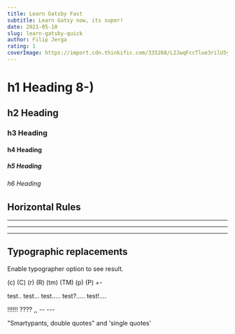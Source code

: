 ```yaml
---
title: Learn Gatsby Fast
subtitle: Learn Gatsy now, its super!
date: 2021-05-10
slug: learn-gatsby-quick
author: Filip Jerga
rating: 1
coverImage: https://import.cdn.thinkific.com/335268/L2JwqFccTlue3rilU5yK_react.jpg
---
```


# h1 Heading 8-)

## h2 Heading

### h3 Heading

#### h4 Heading

##### h5 Heading

###### h6 Heading

## Horizontal Rules

---

---

---

## Typographic replacements

Enable typographer option to see result.

(c) (C) (r) (R) (tm) (TM) (p) (P) +-

test.. test... test..... test?..... test!....

!!!!!! ???? ,, -- ---

"Smartypants, double quotes" and 'single quotes'
